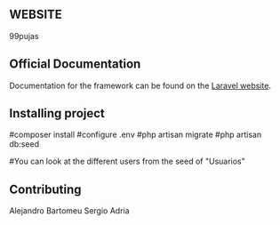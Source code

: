 ## WEBSITE

99pujas

## Official Documentation
Documentation for the framework can be found on the [Laravel website](http://laravel.com/docs).


## Installing project

#composer install
#configure .env
#php artisan migrate
#php artisan db:seed

#You can look at the different users from the seed of "Usuarios"

## Contributing

Alejandro
Bartomeu
Sergio 
Adria
